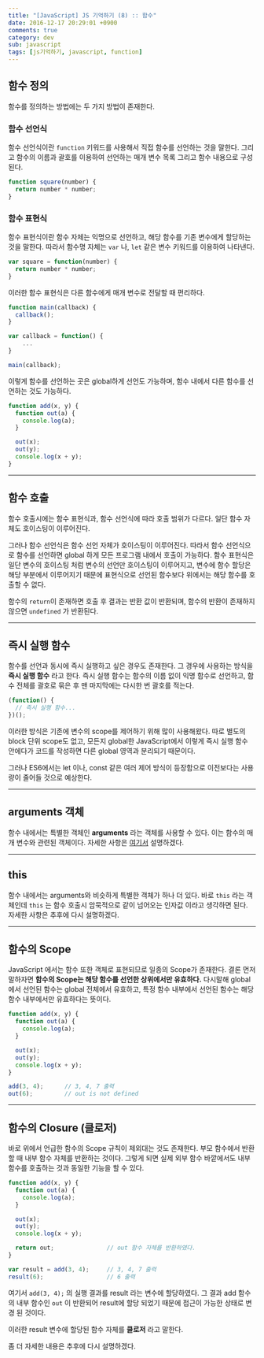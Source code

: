```yaml
---
title: "[JavaScript] JS 기억하기 (8) :: 함수"
date: 2016-12-17 20:29:01 +0900
comments: true
category: dev
sub: javascript
tags: [js기억하기, javascript, function]
---
```


## 함수 정의
함수를 정의하는 방법에는 두 가지 방법이 존재한다.

### 함수 선언식
함수 선언식이란 `function` 키워드를 사용해서 직접 함수를 선언하는 것을 말한다.
그리고 함수의 이름과 괄호를 이용하여 선언하는 매개 변수 목록 그리고 함수 내용으로 구성된다.

```js
function square(number) {
  return number * number;
}
```

### 함수 표현식
함수 표현식이란 함수 자체는 익명으로 선언하고, 해당 함수를 기존 변수에게 할당하는 것을 말한다.
따라서 함수명 자체는 `var` 나, `let` 같은 변수 키워드를 이용하여 나타낸다.

```js
var square = function(number) {
  return number * number;
}
```

이러한 함수 표현식은 다른 함수에게 매개 변수로 전달할 때 편리하다.

```js
function main(callback) {
  callback();
}

var callback = function() {
	...
}

main(callback);
```

이렇게 함수를 선언하는 곳은 global하게 선언도 가능하며,
함수 내에서 다른 함수를 선언하는 것도 가능하다.

```js
function add(x, y) {
  function out(a) {
    console.log(a);
  }

  out(x);
  out(y);
  console.log(x + y);
}
```

---

## 함수 호출
함수 호출시에는 함수 표현식과, 함수 선언식에 따라 호출 범위가 다르다.
일단 함수 자체도 호이스팅이 이루어진다.

그러나 함수 선언식은 함수 선언 자체가 호이스팅이 이루어진다.
따라서 함수 선언식으로 함수를 선언하면 global 하게 모든 프로그램 내에서 호출이 가능하다.
함수 표현식은 일단 변수의 호이스팅 처럼 변수의 선언만 호이스팅이 이루어지고,
변수에 함수 할당은 해당 부분에서 이루어지기 때문에
표현식으로 선언된 함수보다 위에서는 해당 함수를 호출할 수 없다.

함수의 `return`이 존재하면 호출 후 결과는 반환 값이 반환되며,
함수의 반환이 존재하지 않으면 `undefined` 가 반환된다.

---

## 즉시 실행 함수
함수를 선언과 동시에 즉시 실행하고 싶은 경우도 존재한다.
그 경우에 사용하는 방식을 **즉시 실행 함수** 라고 한다.
즉시 실행 함수는 함수의 이름 없이 익명 함수로 선언하고,
함수 전체를 괄호로 묶은 후 맨 마지막에는 다시한 번 괄호를 적는다.

```js
(function() {
  // 즉시 실행 함수...
})();
```

이러한 방식은 기존에 변수의 scope를 제어하기 위해 많이 사용해왔다.
따로 별도의 block 단위 scope도 없고, 모든지 global한 JavaScript에서
이렇게 즉시 실행 함수 안에다가 코드를 작성하면 다른 global 영역과 분리되기 때문이다.

그러나 ES6에서는 let 이나, const 같은 여러 제어 방식이 등장함으로
이전보다는 사용량이 줄어들 것으로 예상한다.

---

## arguments 객체
함수 내에서는 특별한 객체인 **arguments** 라는 객체를 사용할 수 있다.
이는 함수의 매개 변수와 관련된 객체이다.
자세한 사항은 [여기서](/dev/12) 설명하겠다.

---

## this
함수 내에서는 arguments와 비슷하게 특별한 객체가 하나 더 있다.
바로 `this` 라는 객체인데 `this` 는 함수 호출시 암묵적으로 같이 넘어오는 인자값 이라고 생각하면 된다.
자세한 사항은 추후에 다시 설명하겠다.

---

## 함수의 Scope
JavaScript 에서는 함수 또한 객체로 표현되므로 일종의 Scope가 존재한다.
결론 먼저 말하자면 **함수의 Scope는 해당 함수를 선언한 상위에서만 유효하다.**
다시말해 global에서 선언된 함수는 global 전체에서 유효하고,
특정 함수 내부에서 선언된 함수는 해당 함수 내부에서만 유효하다는 뜻이다.

```js
function add(x, y) {
  function out(a) {
    console.log(a);
  }

  out(x);
  out(y);
  console.log(x + y);
}

add(3, 4);		// 3, 4, 7 출력
out(6);			// out is not defined
```

---

## 함수의 Closure (클로저)

바로 위에서 언급한 함수의 Scope 규칙이 제외대는 것도 존재한다.
부모 함수에서 반환 할 때 내부 함수 자체를 반환하는 것이다.
그렇게 되면 실제 외부 함수 바깥에서도 내부 함수를 호출하는 것과 동일한 기능을 할 수 있다.

```js
function add(x, y) {
  function out(a) {
    console.log(a);
  }

  out(x);
  out(y);
  console.log(x + y);

  return out;				// out 함수 자체를 반환하였다.
}

var result = add(3, 4);		// 3, 4, 7 출력
result(6);					// 6 출력
```

여기서 `add(3, 4);` 의 실행 결과를 result 라는 변수에 할당하였다.
그 결과 add 함수의 내부 함수인 `out` 이 반환되어
result에 할당 되었기 때문에 접근이 가능한 상태로 변경 된 것이다.

이러한 result 변수에 할당된 함수 자체를 **클로저** 라고 말한다.

좀 더 자세한 내용은 추후에 다시 설명하겠다.
